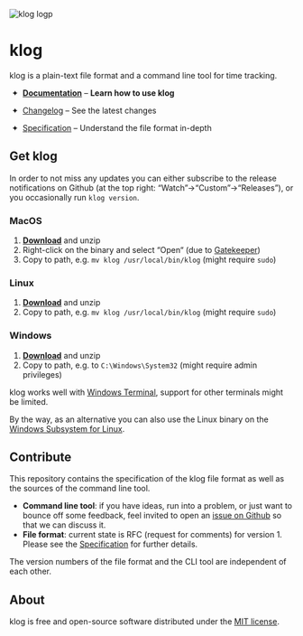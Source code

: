 ![klog logp](https://klog.jotaen.net/logo/klog-black-small.svg)

# klog

klog is a plain-text file format and a command line tool for time tracking.

 ✦  [**Documentation**](https://klog.jotaen.net) – **Learn how to use klog**

 ✦  [Changelog](https://github.com/jotaen/klog/blob/main/CHANGELOG.md) – See the latest changes

 ✦  [Specification](Specification.md) – Understand the file format in-depth

## Get klog

In order to not miss any updates you can either subscribe to the release notifications on Github (at the top right: “Watch”→“Custom”→“Releases”), or you occasionally run `klog version`.

### MacOS
1. [**Download**](https://www.github.com/jotaen/klog/releases) and unzip
2. Right-click on the binary and select “Open“ (due to [Gatekeeper](https://support.apple.com/en-us/HT202491))
3. Copy to path, e.g. `mv klog /usr/local/bin/klog` (might require `sudo`)

### Linux
1. [**Download**](https://www.github.com/jotaen/klog/releases) and unzip
2. Copy to path, e.g. `mv klog /usr/local/bin/klog` (might require `sudo`)

### Windows
1. [**Download**](https://www.github.com/jotaen/klog/releases) and unzip
2. Copy to path, e.g. to `C:\Windows\System32` (might require admin privileges)

klog works well with [Windows Terminal](https://www.microsoft.com/en-us/p/windows-terminal/9n0dx20hk701),
support for other terminals might be limited.

By the way, as an alternative you can also use the Linux binary on the [Windows Subsystem for Linux](https://docs.microsoft.com/en-us/windows/wsl/install-win10).

## Contribute

This repository contains the specification of the klog file format
as well as the sources of the command line tool.

- **Command line tool**: if you have ideas, run into a problem,
  or just want to bounce off some feedback, feel invited to open an
  [issue on Github](https://github.com/jotaen/klog/issues) so that we can discuss it.
- **File format**: current state is RFC (request for comments) for version 1.
  Please see the [Specification](Specification.md) for further details.

The version numbers of the file format and the CLI tool are independent of each other. 

## About

klog is free and open-source software distributed under the [MIT license](LICENSE.txt).
